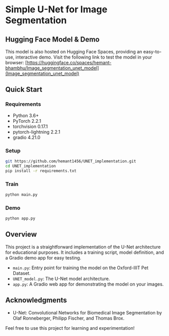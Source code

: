 
# Simple U-Net for Image Segmentation

## Hugging Face Model & Demo
This model is also hosted on Hugging Face Spaces, providing an easy-to-use, interactive demo. Visit the following link to test the model in your browser:
[https://huggingface.co/spaces/hemant-bhambhu/Image_segmentation_unet_model](Image_segmentation_unet_model)


## Quick Start

### Requirements
- Python 3.6+
- PyTorch 2.2.1
- torchvision 0.17.1
- pytorch-lightning 2.2.1
- gradio 4.21.0

### Setup
```bash
git https://github.com/hemant1456/UNET_implementation.git
cd UNET_implementation
pip install -r requirements.txt
```

### Train
```bash
python main.py
```

### Demo
```bash
python app.py
```

## Overview
This project is a straightforward implementation of the U-Net architecture for educational purposes. It includes a training script, model definition, and a Gradio demo app for easy testing.

- `main.py`: Entry point for training the model on the Oxford-IIIT Pet Dataset.
- `UNET_model.py`: The U-Net model architecture.
- `app.py`: A Gradio web app for demonstrating the model on your images.

## Acknowledgments
- U-Net: Convolutional Networks for Biomedical Image Segmentation by Olaf Ronneberger, Philipp Fischer, and Thomas Brox.

Feel free to use this project for learning and experimentation!

